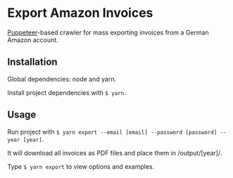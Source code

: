 # Export Amazon Invoices

[Puppeteer](https://github.com/GoogleChrome/puppeteer/blob/master/docs/api.md)-based crawler for mass exporting invoices from a German Amazon account.

## Installation

Global dependencies: node and yarn.

Install project dependencies with `$ yarn`.

## Usage

Run project with `$ yarn export --email [email] --password [password] --year [year]`.

It will download all invoices as PDF files and place them in /output/[year]/.

Type `$ yarn export` to view options and examples.
